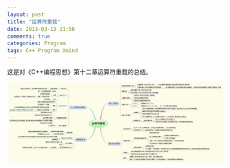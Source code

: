 ```yaml
---
layout: post
title: "运算符重载"
date: 2013-03-19 21:58
comments: true
categories: Program
tags: C++ Program Xmind
---
```


这是对《C++编程思想》第十二章运算符重载的总结。

![OperatorOverloading](/assets/2013-03-19-operator-overloading.png)
